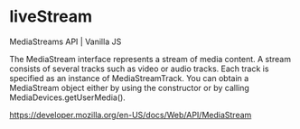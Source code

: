 # liveStream
MediaStreams API | Vanilla JS


The MediaStream interface represents a stream of media content. 
A stream consists of several tracks such as video or audio tracks. 
Each track is specified as an instance of MediaStreamTrack.
You can obtain a MediaStream object either by using the constructor or by calling MediaDevices.getUserMedia().

https://developer.mozilla.org/en-US/docs/Web/API/MediaStream
